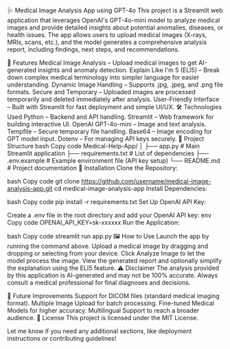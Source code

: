 🩺 Medical Image Analysis App using GPT-4o
This project is a Streamlit web application that leverages OpenAI's GPT-4o-mini model to analyze medical images and provide detailed insights about potential anomalies, diseases, or health issues. The app allows users to upload medical images (X-rays, MRIs, scans, etc.), and the model generates a comprehensive analysis report, including findings, next steps, and recommendations.

🚀 Features
Medical Image Analysis – Upload medical images to get AI-generated insights and anomaly detection.
Explain Like I'm 5 (ELI5) – Break down complex medical terminology into simpler language for easier understanding.
Dynamic Image Handling – Supports .jpg, .jpeg, and .png file formats.
Secure and Temporary – Uploaded images are processed temporarily and deleted immediately after analysis.
User-Friendly Interface – Built with Streamlit for fast deployment and simple UI/UX.
🛠️ Technologies Used
Python – Backend and API handling.
Streamlit – Web framework for building interactive UI.
OpenAI GPT-4o-mini – Image and text analysis.
Tempfile – Secure temporary file handling.
Base64 – Image encoding for GPT model input.
Dotenv – For managing API keys securely.
📂 Project Structure
bash
Copy code
Medical-Help-App/
│
├── app.py                  # Main Streamlit application
├── requirements.txt        # List of dependencies
├── .env.example            # Example environment file (API key setup)
└── README.md               # Project documentation
🔧 Installation
Clone the Repository:

bash
Copy code
git clone https://github.com/username/medical-image-analysis-app.git
cd medical-image-analysis-app
Install Dependencies:

bash
Copy code
pip install -r requirements.txt
Set Up OpenAI API Key:

Create a .env file in the root directory and add your OpenAI API key:
env
Copy code
OPENAI_API_KEY=sk-xxxxxx
Run the Application:

bash
Copy code
streamlit run app.py
🖼️ How to Use
Launch the app by running the command above.
Upload a medical image by dragging and dropping or selecting from your device.
Click Analyze Image to let the model process the image.
View the generated report and optionally simplify the explanation using the ELI5 feature.
⚠️ Disclaimer
The analysis provided by this application is AI-generated and may not be 100% accurate. Always consult a medical professional for final diagnoses and decisions.

🧩 Future Improvements
Support for DICOM files (standard medical imaging format).
Multiple Image Upload for batch processing.
Fine-tuned Medical Models for higher accuracy.
Multilingual Support to reach a broader audience.
📜 License
This project is licensed under the MIT License.

Let me know if you need any additional sections, like deployment instructions or contributing guidelines!




